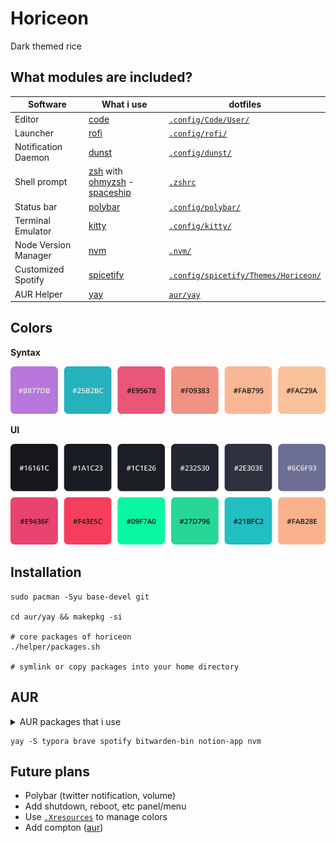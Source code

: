 # Horiceon

Dark themed rice

## What modules are included?

| Software             | What i use                                                   | dotfiles                                                     |
| -------------------- | ------------------------------------------------------------ | ------------------------------------------------------------ |
| Editor               | [code](https://github.com/microsoft/vscode)                  | [`.config/Code/User/`](.config/Code/User)                    |
| Launcher             | [rofi](https://github.com/davatorium/rofi)                   | [`.config/rofi/`](.config/rofi)                              |
| Notification Daemon  | [dunst](https://github.com/dunst-project/dunst)              | [`.config/dunst/`](.config/dunst/) |
| Shell prompt         | [zsh](https://zsh.org) with [ohmyzsh](https://github.com/ohmyzsh/ohmyzsh) - [spaceship](https://github.com/denysdovhan/spaceship-prompt) | [`.zshrc`](.zshrc)                                           |
| Status bar           | [polybar](https://github.com/polybar/polybar)                | [`.config/polybar/`](.config/polybar/)                       |
| Terminal Emulator    | [kitty](https://sw.kovidgoyal.net/kitty)                     | [`.config/kitty/`](.config/kitty)                            |
| Node Version Manager | [nvm](https://github.com/nvm-sh/nvm)                         | [`.nvm/`](.nvm)                                              |
| Customized Spotify   | [spicetify](https://github.com/khanhas/spicetify-cli)        | [`.config/spicetify/Themes/Horiceon/`](.config/spicetify/Themes/Horiceon) |
| AUR Helper           | [yay](https://github.com/Jguer/yay)                          | [`aur/yay`](aur/yay)                                         |

## Colors

**Syntax**

![syntax](.meta/colors-syntax.png)

**UI**

![ui](.meta/colors-ui.png)

## Installation

    sudo pacman -Syu base-devel git

    cd aur/yay && makepkg -si

    # core packages of horiceon
    ./helper/packages.sh

    # symlink or copy packages into your home directory

## AUR

<details>
    <summary>AUR packages that i use</summary>

    | Software             | What i use                                      | AUR Nam         |
    | -------------------- | ----------------------------------------------- | --------------- |
    | WYSIWYG Editor       | [Typora](https://typora.io/)                    | `typora`        |
    | Browser              | [Brave](https://brave.com/)                     | `brave-bin`     |
    | Music Client         | [Spotify](https://www.spotify.com/)             | `spotify`       |
    | Password Manager     | [Spotify](https://github.com/bitwarden/desktop) | `bitwarden-bin` |
    | Notes                | [Notion](https://www.notion.so/)                | `notion-app`    |
    | Node Version Manager | [nvm](https://github.com/nvm-sh/nvm)            | `nvm`           |

</details>

    yay -S typora brave spotify bitwarden-bin notion-app nvm

## Future plans

- Polybar (twitter notification, volume)
- Add shutdown, reboot, etc panel/menu
- Use [`.Xresources`](https://github.com/resloved/dots/blob/master/.Xresources) to manage colors
- Add compton ([aur](https://aur.archlinux.org/packages/compton-tryone-git/))
